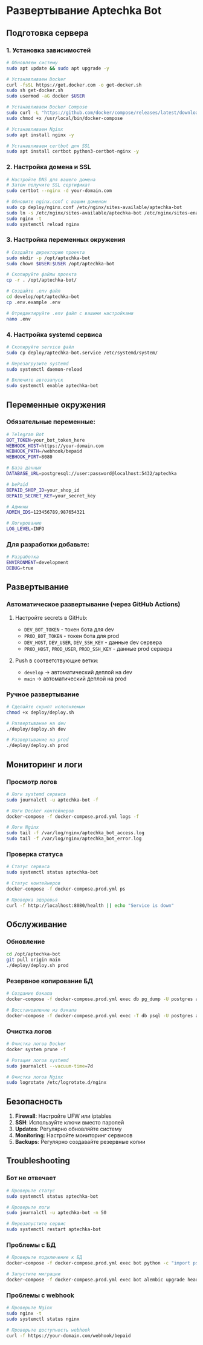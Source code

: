 # Развертывание Aptechka Bot

## Подготовка сервера

### 1. Установка зависимостей

```bash
# Обновляем систему
sudo apt update && sudo apt upgrade -y

# Устанавливаем Docker
curl -fsSL https://get.docker.com -o get-docker.sh
sudo sh get-docker.sh
sudo usermod -aG docker $USER

# Устанавливаем Docker Compose
sudo curl -L "https://github.com/docker/compose/releases/latest/download/docker-compose-$(uname -s)-$(uname -m)" -o /usr/local/bin/docker-compose
sudo chmod +x /usr/local/bin/docker-compose

# Устанавливаем Nginx
sudo apt install nginx -y

# Устанавливаем certbot для SSL
sudo apt install certbot python3-certbot-nginx -y
```

### 2. Настройка домена и SSL

```bash
# Настройте DNS для вашего домена
# Затем получите SSL сертификат
sudo certbot --nginx -d your-domain.com

# Обновите nginx.conf с вашим доменом
sudo cp deploy/nginx.conf /etc/nginx/sites-available/aptechka-bot
sudo ln -s /etc/nginx/sites-available/aptechka-bot /etc/nginx/sites-enabled/
sudo nginx -t
sudo systemctl reload nginx
```

### 3. Настройка переменных окружения

```bash
# Создайте директорию проекта
sudo mkdir -p /opt/aptechka-bot
sudo chown $USER:$USER /opt/aptechka-bot

# Скопируйте файлы проекта
cp -r . /opt/aptechka-bot/

# Создайте .env файл
cd develop/opt/aptechka-bot
cp .env.example .env

# Отредактируйте .env файл с вашими настройками
nano .env
```

### 4. Настройка systemd сервиса

```bash
# Скопируйте service файл
sudo cp deploy/aptechka-bot.service /etc/systemd/system/

# Перезагрузите systemd
sudo systemctl daemon-reload

# Включите автозапуск
sudo systemctl enable aptechka-bot
```

## Переменные окружения

### Обязательные переменные:

```bash
# Telegram Bot
BOT_TOKEN=your_bot_token_here
WEBHOOK_HOST=https://your-domain.com
WEBHOOK_PATH=/webhook/bepaid
WEBHOOK_PORT=8080

# База данных
DATABASE_URL=postgresql://user:password@localhost:5432/aptechka

# bePaid
BEPAID_SHOP_ID=your_shop_id
BEPAID_SECRET_KEY=your_secret_key

# Админы
ADMIN_IDS=123456789,987654321

# Логирование
LOG_LEVEL=INFO
```

### Для разработки добавьте:

```bash
# Разработка
ENVIRONMENT=development
DEBUG=true
```

## Развертывание

### Автоматическое развертывание (через GitHub Actions)

1. Настройте secrets в GitHub:
   - `DEV_BOT_TOKEN` - токен бота для dev
   - `PROD_BOT_TOKEN` - токен бота для prod
   - `DEV_HOST`, `DEV_USER`, `DEV_SSH_KEY` - данные dev сервера
   - `PROD_HOST`, `PROD_USER`, `PROD_SSH_KEY` - данные prod сервера

2. Push в соответствующие ветки:
   - `develop` → автоматический деплой на dev
   - `main` → автоматический деплой на prod

### Ручное развертывание

```bash
# Сделайте скрипт исполняемым
chmod +x deploy/deploy.sh

# Развертывание на dev
./deploy/deploy.sh dev

# Развертывание на prod
./deploy/deploy.sh prod
```

## Мониторинг и логи

### Просмотр логов

```bash
# Логи systemd сервиса
sudo journalctl -u aptechka-bot -f

# Логи Docker контейнеров
docker-compose -f docker-compose.prod.yml logs -f

# Логи Nginx
sudo tail -f /var/log/nginx/aptechka_bot_access.log
sudo tail -f /var/log/nginx/aptechka_bot_error.log
```

### Проверка статуса

```bash
# Статус сервиса
sudo systemctl status aptechka-bot

# Статус контейнеров
docker-compose -f docker-compose.prod.yml ps

# Проверка здоровья
curl -f http://localhost:8080/health || echo "Service is down"
```

## Обслуживание

### Обновление

```bash
cd /opt/aptechka-bot
git pull origin main
./deploy/deploy.sh prod
```

### Резервное копирование БД

```bash
# Создание бэкапа
docker-compose -f docker-compose.prod.yml exec db pg_dump -U postgres aptechka > backup_$(date +%Y%m%d_%H%M%S).sql

# Восстановление из бэкапа
docker-compose -f docker-compose.prod.yml exec -T db psql -U postgres aptechka < backup_file.sql
```

### Очистка логов

```bash
# Очистка логов Docker
docker system prune -f

# Ротация логов systemd
sudo journalctl --vacuum-time=7d

# Очистка логов Nginx
sudo logrotate /etc/logrotate.d/nginx
```

## Безопасность

1. **Firewall**: Настройте UFW или iptables
2. **SSH**: Используйте ключи вместо паролей
3. **Updates**: Регулярно обновляйте систему
4. **Monitoring**: Настройте мониторинг сервисов
5. **Backups**: Регулярно создавайте резервные копии

## Troubleshooting

### Бот не отвечает

```bash
# Проверьте статус
sudo systemctl status aptechka-bot

# Проверьте логи
sudo journalctl -u aptechka-bot -n 50

# Перезапустите сервис
sudo systemctl restart aptechka-bot
```

### Проблемы с БД

```bash
# Проверьте подключение к БД
docker-compose -f docker-compose.prod.yml exec bot python -c "import psycopg2; print('DB OK')"

# Запустите миграции
docker-compose -f docker-compose.prod.yml exec bot alembic upgrade head
```

### Проблемы с webhook

```bash
# Проверьте Nginx
sudo nginx -t
sudo systemctl status nginx

# Проверьте доступность webhook
curl -f https://your-domain.com/webhook/bepaid
```
